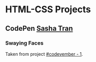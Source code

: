 # HTML-CSS Projects
## CodePen [Sasha Tran](https://blog.prototypr.io/how-i-started-drawing-css-images-3fd878675c89#.aa6bq2aez)
### Swaying Faces
Taken from project [#codevember - 1](http://codepen.io/sashatran/pen/WGVGVx).
